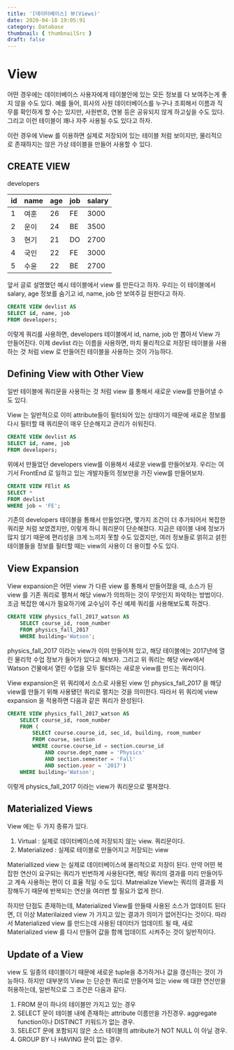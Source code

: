```yaml
---
title: '[데이터베이스] 뷰(Views)'
date: 2020-04-18 19:05:91
category: Database
thumbnail: { thumbnailSrc }
draft: false
---
```


# View

어떤 경우에는 데이터베이스 사용자에게 테이블안에 있는 모든 정보를 다 보여주는게 좋지 않을 수도 있다. 예를 들어, 회사의 사원 데이터베이스를 누구나 조회해서 이름과 직무를 확인하게 할 수는 있지만, 사원번호, 연봉 등은 공유되지 않게 하고싶을 수도 있다. 그리고 이런 테이블이 꽤나 자주 사용될 수도 있다고 하자.

이런 경우에 View 를 이용하면 실제로 저장되어 있는 테이블 처럼 보이지만, 물리적으로 존재하지는 않은 가상 테이블을 만들어 사용할 수 있다.

## CREATE VIEW

developers

| id  | name | age | job | salary |
| --- | ---- | --- | --- | ------ |
| 1   | 여훈 | 26  | FE  | 3000   |
| 2   | 운이 | 24  | BE  | 3500   |
| 3   | 현기 | 21  | DO  | 2700   |
| 4   | 국인 | 22  | FE  | 3000   |
| 5   | 수윤 | 22  | BE  | 2700   |

앞서 글로 설명했던 예시 테이블에서 view 를 만든다고 하자. 우리는 이 테이블에서 salary, age 정보를 숨기고 id, name, job 만 보여주길 원한다고 하자.

```sql
CREATE VIEW devlist AS
SELECT id, name, job
FROM developers;
```

이렇게 쿼리를 사용하면, developers 테이블에서 id, name, job 만 뽑아서 View 가 만들어진다. 이제 devlist 라는 이름을 사용하면, 마치 물리적으로 저장된 테이블을 사용하는 것 처럼 view 로 만들어진 테이블을 사용하는 것이 가능하다.

## Defining View with Other View

일반 테이블에 쿼리문을 사용하는 것 처럼 view 를 통해서 새로운 view를 만들어낼 수도 있다.

View 는 일반적으로 이미 attribute들이 필터되어 있는 상태이기 때문에 새로운 정보를 다시 필터할 때 쿼리문이 매우 단순해지고 관리가 쉬워진다.

```sql
CREATE VIEW devlist AS
SELECT id, name, job
FROM developers;
```

위에서 만들었던 developers view를 이용해서 새로운 view를 만들어보자. 우리는 여기서 FrontEnd 로 일하고 있는 개발자들의 정보만을 가진 view를 만들어보자.

```sql
CREATE VIEW FElit AS
SELECT *
FROM devlist
WHERE job = 'FE';
```

기존의 developers 테이블을 통해서 만들었다면, 몇가지 조건이 더 추가되어서 복잡한 쿼리문 처럼 보였겠지만, 이렇게 하니 쿼리문이 단순해졌다. 지금은 테이블 내에 정보가 많지 않기 때문에 편리성을 크게 느끼지 못할 수도 있겠지만, 여러 정보들로 얽히고 섥힌 테이블들을 정보를 필터할 때는 view의 사용이 더 용이할 수도 있다.

## View Expansion

View expansion은 어떤 view 가 다른 view 를 통해서 만들어졌을 때, 소스가 된 view 를 기존 쿼리로 펼쳐서 해당 view가 의믜하는 것이 무엇인지 파악하는 방법이다. 조금 복잡한 예시가 필요하기에 교수님이 주신 예제 쿼리를 사용해보도록 하겠다.

```sql
CREATE VIEW physics_fall_2017_watson AS
    SELECT course_id, room_number
    FROM physics_fall_2017
    WHERE building='Watson';
```

physics_fall_2017 이라는 view가 이미 만들어져 있고, 해당 테이블에는 2017년에 열린 물리학 수업 정보가 들어가 있다고 해보자. 그리고 위 쿼리는 해당 view에서 Watson 건물에서 열린 수업을 모두 필터하는 새로운 view를 만드는 쿼리이다.

View expansion은 위 쿼리에서 소스로 사용된 view 인 physics_fall_2017 을 해당 view를 만들기 위해 사용됐던 쿼리로 펼치는 것을 의미한다. 따라서 위 쿼리에 view expansion 을 적용하면 다음과 같은 쿼리가 완성된다.

```sql
CREATE VIEW physics_fall_2017_watson AS
    SELECT course_id, room_number
    FROM (
        SELECT course.course_id, sec_id, building, room_number
        FROM course, section
        WHERE course.course_id = section.course_id
            AND course.dept_name = 'Physics'
            AND section.semester = 'Fall'
            AND section.year = '2017')
    WHERE building='Watson';
```

이렇게 physics_fall_2017 이라는 view가 쿼리문으로 펼져졌다.

## Materialized Views

View 에는 두 가지 종류가 있다.

1. Virtual : 실제로 데이터베이스에 저장되지 않는 view. 쿼리문이다.
2. Materialized : 실제로 테이블로 만들어지고 저장되는 view

Materiallized view 는 실제로 데이터베이스에 물리적으로 저장이 된다. 만약 어떤 복잡한 연산이 요구되는 쿼리가 빈번하게 사용된다면, 해당 쿼리의 결과를 미리 만들어두고 계속 사용하는 편이 더 효율 적일 수도 있다. Matreialize View는 쿼리의 결과를 저장해두기 때문에 반복되는 연산을 여러번 할 필요가 없게 한다.

하지만 단점도 존재하는데, Materialized View를 만들때 사용된 소스가 업데이트 된다면, 더 이상 Materilaized view 가 가지고 있는 결과가 의미가 없어진다는 것이다. 따라서 Materialized view 를 만드는데 사용된 데이터가 업데이트 될 때, 새로 Materialized view 를 다시 만들어 값을 함께 업데이트 시켜주는 것이 일반적이다.

## Update of a View

view 도 일종의 테이블이기 때문에 새로운 tuple을 추가하거나 값을 갱신하는 것이 가능하다. 하지만 대부분의 View 는 단순한 쿼리로 만들어져 있는 view 에 대한 연산만을 허용하는데, 일반적으로 그 조건은 다음과 같다.

1. FROM 문이 하나의 테이블만 가지고 있는 경우
2. SELECT 문이 테이블 내에 존재하는 attribute 이름만을 가진경우. aggregate function이나 DISTINCT 키워드가 없는 경우.
3. SELECT 문에 포함되지 않은 소스 테이블의 attribute가 NOT NULL 이 아닐 경우.
4. GROUP BY 나 HAVING 문이 없는 경우.

